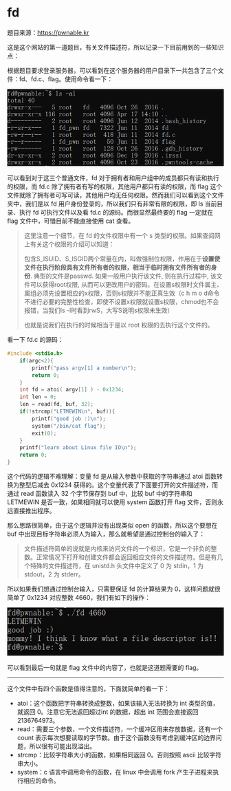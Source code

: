 # fd

题目来源：https://pwnable.kr

这是这个网站的第一道题目，有关文件描述符，所以记录一下目前用到的一些知识点：

根据题目要求登录服务器，可以看到在这个服务器的用户目录下一共包含了三个文件：fd、fd.c、flag。使用命令看一下：

![fd1](./imgs/fd1.png)

可以看到对于这三个普通文件，fd 对于拥有者和用户组中的成员都只有读和执行的权限，而 fd.c 除了拥有者有写的权限，其他用户都只有读的权限，而 flag 这个文件就除了拥有者可写可读，其他用户均无任何权限。然而我们可以看到这个文件夹中，我们是以 fd 用户身份登录的，所以我们只有非常有限的权限，即 ls 当前目录、执行 fd 可执行文件以及看 fd.c 的源码。而很显然最终要的 flag 一定就在 flag 文件中，可惜目前不能直接使用 cat 查看。

> 这里注意一个细节，在 fd 的文件权限中有一个 s 类型的权限。如果查阅网上有关这个权限的介绍可以知道：
>
> 包含S_ISUID、S_ISGID两个常量在内，叫做强制位权限，作用在于**设置使文件在执行阶段具有文件所有者的权限，相当于临时拥有文件所有者的身份**. 典型的文件是passwd. 如果一般用户执行该文件, 则在执行过程中, 该文件可以获得root权限, 从而可以更改用户的密码。在设置s权限时文件属主、属组必须先设置相应的x权限，否则s权限并不能正真生效（c h m o d命令不进行必要的完整性检查，即使不设置x权限就设置s权限，chmod也不会报错，当我们ls -l时看到rwS，大写S说明s权限未生效）
>
> 也就是说我们在执行的时候相当于是以 root 权限的去执行这个文件的。

看一下 fd.c 的源码：

```c
#include <stdio.h>                                                                       #include <stdlib.h>                                                                        #include <string.h>                                                                       char buf[32];                                                                             int main(int argc, char* argv[], char* envp[]){
	if(argc<2){
		printf("pass argv[1] a number\n");
		return 0;
	}
	int fd = atoi( argv[1] ) - 0x1234;
	int len = 0;
	len = read(fd, buf, 32);
	if(!strcmp("LETMEWIN\n", buf)){
		printf("good job :)\n");
		system("/bin/cat flag");
		exit(0);
	}
	printf("learn about Linux file IO\n");
	return 0;
}   
```

这个代码的逻辑不难理解：变量 fd 是从输入参数中获取的字符串通过 atoi 函数转换为整型后减去 0x1234 获得的。这个变量代表了下面要打开的文件描述符，而通过 read 函数读入 32 个字节保存到 buf 中，比较 buf 中的字符串和 LETMEWIN 是否一致，如果相同就可以使用 system 函数打开 flag 文件，否则永远直接推出程序。

那么思路很简单，由于这个逻辑并没有出现类似 open 的函数，所以这个要想在 buf 中出现目标字符串必须人为输入，那么就希望是通过控制台的输入了：

> 文件描述符简单的说就是内核来访问文件的一个标识，它是一个非负的整数。正常情况下打开和创建文件都会返回相应文件的文件描述符。但是有几个特殊的文件描述符，在 unistd.h 头文件中定义了 0 为 stdin，1 为 stdout，2 为 stderr。

所以如果我们想通过控制台输入，只需要保证 fd 的计算结果为 0，这样问题就很简单了 0x1234 对应整数 4660，我们有如下的操作：

![fd2](./imgs/fd2.png)

可以看到最后一句就是 flag 文件中的内容了，也就是这道题需要的 flag。

---

这个文件中有四个函数是值得注意的，下面就简单的看一下：

* atoi：这个函数把字符串转换成整数，如果该输入无法转换为 int 类型的值，就返回 0。注意它无法返回超过int 的数据，超出 int 范围会直接返回 2136764973。
* read：需要三个参数，一个文件描述符，一个缓冲区用来存放数据，还有一个 count 表示每次想要读取的字节数。由于这个函数没有考虑到缓冲区的边界问题，所以很有可能出现溢出。
* strcmp：比较字符串大小的函数，如果相同返回 0。否则按照 ascii 比较字符串大小。
* system：c 语言中调用命令的函数，在 linux 中会调用 fork 产生子进程来执行相应的命令。

